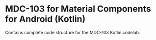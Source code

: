 # MDC-103 for Material Components for Android (Kotlin)

Contains complete code structure for the MDC-103 Kotlin codelab.
